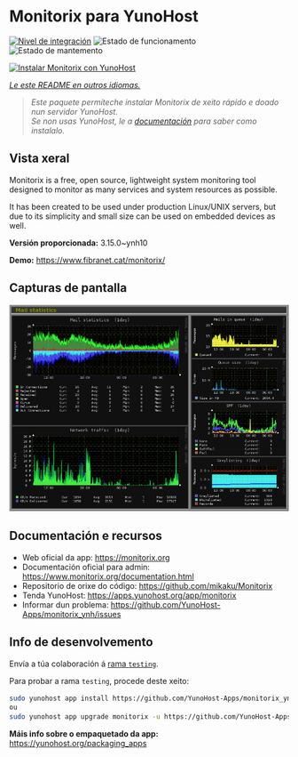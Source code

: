 <!--
NOTA: Este README foi creado automáticamente por <https://github.com/YunoHost/apps/tree/master/tools/readme_generator>
NON debe editarse manualmente.
-->

# Monitorix para YunoHost

[![Nivel de integración](https://apps.yunohost.org/badge/integration/monitorix)](https://ci-apps.yunohost.org/ci/apps/monitorix/)
![Estado de funcionamento](https://apps.yunohost.org/badge/state/monitorix)
![Estado de mantemento](https://apps.yunohost.org/badge/maintained/monitorix)

[![Instalar Monitorix con YunoHost](https://install-app.yunohost.org/install-with-yunohost.svg)](https://install-app.yunohost.org/?app=monitorix)

*[Le este README en outros idiomas.](./ALL_README.md)*

> *Este paquete permíteche instalar Monitorix de xeito rápido e doado nun servidor YunoHost.*  
> *Se non usas YunoHost, le a [documentación](https://yunohost.org/install) para saber como instalalo.*

## Vista xeral

Monitorix is a free, open source, lightweight system monitoring tool designed to monitor as many services and system resources as possible.

It has been created to be used under production Linux/UNIX servers, but due to its simplicity and small size can be used on embedded devices as well.


**Versión proporcionada:** 3.15.0~ynh10

**Demo:** <https://www.fibranet.cat/monitorix/>

## Capturas de pantalla

![Captura de pantalla de Monitorix](./doc/screenshots/mail.png)

## Documentación e recursos

- Web oficial da app: <https://monitorix.org>
- Documentación oficial para admin: <https://www.monitorix.org/documentation.html>
- Repositorio de orixe do código: <https://github.com/mikaku/Monitorix>
- Tenda YunoHost: <https://apps.yunohost.org/app/monitorix>
- Informar dun problema: <https://github.com/YunoHost-Apps/monitorix_ynh/issues>

## Info de desenvolvemento

Envía a túa colaboración á [rama `testing`](https://github.com/YunoHost-Apps/monitorix_ynh/tree/testing).

Para probar a rama `testing`, procede deste xeito:

```bash
sudo yunohost app install https://github.com/YunoHost-Apps/monitorix_ynh/tree/testing --debug
ou
sudo yunohost app upgrade monitorix -u https://github.com/YunoHost-Apps/monitorix_ynh/tree/testing --debug
```

**Máis info sobre o empaquetado da app:** <https://yunohost.org/packaging_apps>

